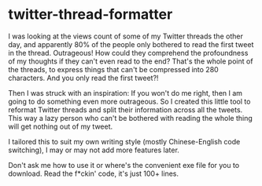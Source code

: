 # twitter-thread-formatter
I was looking at the views count of some of my Twitter threads the other day, and apparently 80% of the people only bothered to read the first tweet in the thread. Outrageous! How could they comprehend the profoundness of my thoughts if they can't even read to the end? That's the whole point of the threads, to express things that can't be compressed into 280 characters. And you only read the first tweet?!

Then I was struck with an inspiration: If you won't do me right, then I am going to do something even more outrageous. So I created this little tool to reformat Twitter threads and split their information across all the tweets. This way a lazy person who can't be bothered with reading the whole thing will get nothing out of my tweet.

I tailored this to suit my own writing style (mostly Chinese-English code switching), I may or may not add more features later.

Don't ask me how to use it or where's the convenient exe file for you to download. Read the f*ckin' code, it's just 100+ lines.
